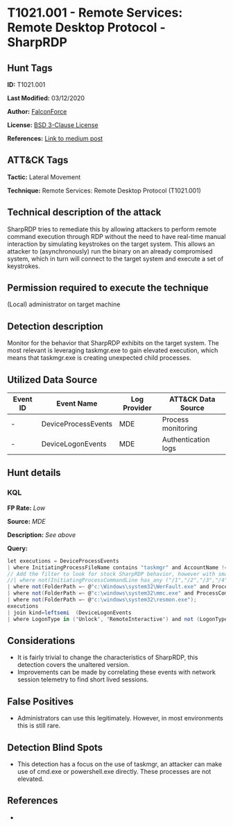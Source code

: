 # T1021.001 - Remote Services: Remote Desktop Protocol - SharpRDP

## Hunt Tags

**ID:** T1021.001

**Last Modified:** 03/12/2020

**Author:** [FalconForce](https://falconforce.nl/)

**License:** [BSD 3-Clause License](https://github.com/FalconForceTeam/FalconFriday/blob/master/LICENSE)

**References:** [Link to medium post]((https://medium.com/falconforce/falconfriday-rpc-service-creation-sharprdp-0xff08-8bf15744ca04))

## ATT&CK Tags

**Tactic:** Lateral Movement

**Technique:** Remote Services: Remote Desktop Protocol (T1021.001)

## Technical description of the attack

SharpRDP tries to remediate this by allowing attackers to perform remote command execution through RDP without the need to have real-time manual interaction by simulating keystrokes on the target system. This allows an attacker to (asynchronously) run the binary on an already compromised system, which in turn will connect to the target system and execute a set of keystrokes.

## Permission required to execute the technique

(Local) administrator on target machine

## Detection description

Monitor for the behavior that SharpRDP exhibits on the target system. The most relevant is leveraging taskmgr.exe to gain elevated execution, which means that taskmgr.exe is creating unexpected child processes.

## Utilized Data Source

| Event ID | Event Name | Log Provider | ATT&CK Data Source |
|---------|---------|----------|---------|
| - | DeviceProcessEvents | MDE | Process monitoring |
| - | DeviceLogonEvents | MDE | Authentication logs |

## Hunt details

### KQL

**FP Rate:** *Low*

**Source:** *MDE*

**Description:** *See above*

**Query:**

```C#
let executions = DeviceProcessEvents
| where InitiatingProcessFileName contains "taskmgr" and AccountName != "lapsadmin"
// Add the filter to look for stock SharpRDP behavior, however with small tweaks one of the command line examples might occur.
//| where not(InitiatingProcessCommandLine has_any ("/1","/2","/3","/4"))
| where not(FolderPath =~ @"c:\Windows\system32\WerFault.exe" and ProcessCommandLine contains "-u -p")
| where not(FolderPath =~ @"c:\windows\system32\mmc.exe" and ProcessCommandLine contains @"C:\WINDOWS\System32\services.msc")
| where not(FolderPath =~ @"c:\windows\system32\resmon.exe");
executions
| join kind=leftsemi  (DeviceLogonEvents
| where LogonType in ('Unlock', 'RemoteInteractive') and not (LogonType == 'Unlock' and RemoteIP == '127.0.0.1') and RemoteIP != "" and ActionType == "LogonSuccess") on DeviceId, LogonId
```

## Considerations

* It is fairly trivial to change the characteristics of SharpRDP, this detection covers the unaltered version.
* Improvements can be made by correlating these events with network session telemetry to find short lived sessions.

## False Positives

* Administrators can use this legitimately. However, in most environments this is still rare. 

## Detection Blind Spots

* This detection has a focus on the use of taskmgr, an attacker can make use of cmd.exe or powershell.exe directly. These processes are not elevated.

## References

* 